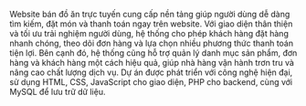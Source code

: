 Website bán đồ ăn trực tuyến cung cấp nền tảng giúp người dùng dễ dàng tìm kiếm, đặt món và thanh toán ngay trên website. Với giao diện thân thiện và tối ưu trải nghiệm người dùng, hệ thống cho phép khách hàng đặt hàng nhanh chóng, theo dõi đơn hàng và lựa chọn nhiều phương thức thanh toán tiện lợi. Bên cạnh đó, hệ thống cũng hỗ trợ quản lý danh mục sản phẩm, đơn hàng và khách hàng một cách hiệu quả, giúp nhà hàng vận hành trơn tru và nâng cao chất lượng dịch vụ. Dự án được phát triển với công nghệ hiện đại, sử dụng HTML, CSS, JavaScript cho giao diện, PHP cho backend, cùng với MySQL để lưu trữ dữ liệu.
